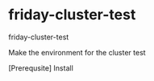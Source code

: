 # friday-cluster-test
friday-cluster-test

Make the environment for the cluster test

[Prerequsite]
Install 
 
